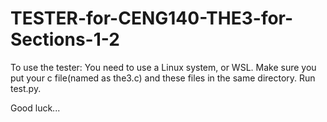 # TESTER-for-CENG140-THE3-for-Sections-1-2

To use the tester: You need to use a Linux system, or WSL. Make sure you put your c file(named as the3.c) and these files in the same directory. Run test.py.

Good luck...
